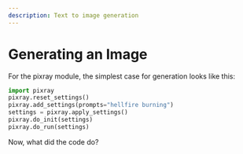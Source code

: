 ```yaml
---
description: Text to image generation
---
```


# Generating an Image

For the pixray module, the simplest case for generation looks like this:

```python
import pixray
pixray.reset_settings()
pixray.add_settings(prompts="hellfire burning")
settings = pixray.apply_settings()
pixray.do_init(settings)
pixray.do_run(settings)
```

Now, what did the code do?
